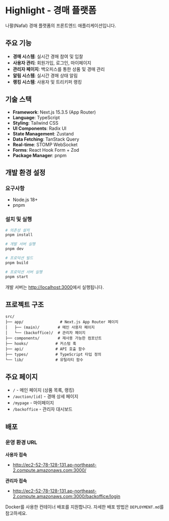 # Highlight - 경매 플랫폼

나팔(Nafal) 경매 플랫폼의 프론트엔드 애플리케이션입니다.

## 주요 기능

- **경매 시스템**: 실시간 경매 참여 및 입찰
- **사용자 관리**: 회원가입, 로그인, 마이페이지
- **관리자 페이지**: 백오피스를 통한 상품 및 경매 관리
- **알림 시스템**: 실시간 경매 상태 알림
- **랭킹 시스템**: 사용자 및 트리키퍼 랭킹

## 기술 스택

- **Framework**: Next.js 15.3.5 (App Router)
- **Language**: TypeScript
- **Styling**: Tailwind CSS
- **UI Components**: Radix UI
- **State Management**: Zustand
- **Data Fetching**: TanStack Query
- **Real-time**: STOMP WebSocket
- **Forms**: React Hook Form + Zod
- **Package Manager**: pnpm

## 개발 환경 설정

### 요구사항
- Node.js 18+
- pnpm

### 설치 및 실행

```bash
# 의존성 설치
pnpm install

# 개발 서버 실행
pnpm dev

# 프로덕션 빌드
pnpm build

# 프로덕션 서버 실행
pnpm start
```

개발 서버는 [http://localhost:3000](http://localhost:3000)에서 실행됩니다.

## 프로젝트 구조

```
src/
├── app/                # Next.js App Router 페이지
│   ├── (main)/        # 메인 사용자 페이지
│   └── (backoffice)/  # 관리자 페이지
├── components/        # 재사용 가능한 컴포넌트
├── hooks/            # 커스텀 훅
├── api/              # API 호출 함수
├── types/            # TypeScript 타입 정의
└── lib/              # 유틸리티 함수
```

## 주요 페이지

- `/` - 메인 페이지 (상품 목록, 랭킹)
- `/auction/[id]` - 경매 상세 페이지
- `/mypage` - 마이페이지
- `/backoffice` - 관리자 대시보드

## 배포

### 운영 환경 URL

**사용자 접속**
- http://ec2-52-78-128-131.ap-northeast-2.compute.amazonaws.com:3000/

**관리자 접속**
- http://ec2-52-78-128-131.ap-northeast-2.compute.amazonaws.com:3000/backoffice/login

Docker를 사용한 컨테이너 배포를 지원합니다. 자세한 배포 방법은 `DEPLOYMENT.md`를 참고하세요.